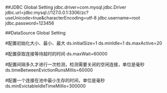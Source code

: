 ##JDBC Global Setting
jdbc.driver=com.mysql.jdbc.Driver
jdbc.url=jdbc:mysql://127.0.0.1:3306/zc?useUnicode=true&characterEncoding=utf-8
jdbc.username=root
jdbc.password=123456

##DataSource Global Setting

#配置初始化大小、最小、最大
ds.initialSize=1
ds.minIdle=1
ds.maxActive=20

#配置获取连接等待超时的时间 
ds.maxWait=60000

#配置间隔多久才进行一次检测，检测需要关闭的空闲连接，单位是毫秒
ds.timeBetweenEvictionRunsMillis=60000

#配置一个连接在池中最小生存的时间，单位是毫秒
ds.minEvictableIdleTimeMillis=300000
